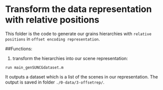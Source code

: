 # Transform the data representation with relative positions
This folder is the code to generate our grains hierarchies with `relative positions` in `offset encoding representation`. 

##Functions:
1. transform the hierarchies into our scene representation:
```
run main_genSUNCGdataset.m
```
It outputs a dataset which is a list of the scenes in our representation. 
The output is saved in folder `./0-data/3-offsetrep/`.

